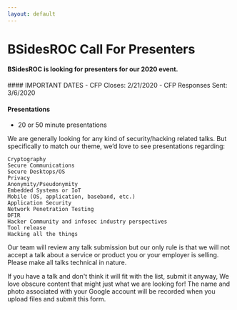 ```yaml
---
layout: default
---
```

<div class="mb-3"><h1>BSidesROC Call For Presenters</h1></div>

#### BSidesROC is looking for presenters for our 2020 event. 
<p></p>
#### IMPORTANT DATES
  - CFP Closes: 2/21/2020
  - CFP Responses Sent: 3/6/2020

#### Presentations
  - 20 or 50 minute presentations

We are generally looking for any kind of security/hacking related talks. But specifically to match our theme, we’d love to see presentations regarding:

    Cryptography
    Secure Communications
    Secure Desktops/OS
    Privacy
    Anonymity/Pseudonymity
    Embedded Systems or IoT
    Mobile (OS, application, baseband, etc.)
    Application Security
    Network Penetration Testing
    DFIR
    Hacker Community and infosec industry perspectives
    Tool release
    Hacking all the things

Our team will review any talk submission but our only rule is that we will not accept a talk about a service or product you or your employer is selling. Please make all talks technical in nature.

If you have a talk and don't think it will fit with the list, submit it anyway, We love obscure content that might just what we are looking for!
The name and photo associated with your Google account will be recorded when you upload files and submit this form.
